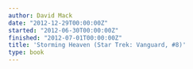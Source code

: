 ```yaml
---
author: David Mack
date: "2012-12-29T00:00:00Z"
started: "2012-06-30T00:00:00Z"
finished: "2012-07-01T00:00:00Z"
title: 'Storming Heaven (Star Trek: Vanguard, #8)'
type: book
---
```

